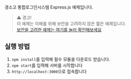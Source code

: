 경소고 통합로그인시스템 Express.js 예제입니다.

> :warning: 경고!\
> 이 예제는 이해를 위해 보안을 고려하지 않은 짧은 예제입니다.\
> [보안을 고려한 예제는 여기를 눌러 확인해보세요](https://github.com/redarchive/oidc-examples-expressjs-secure)

## 실행 방법
1. `npm install`를 입력해 필수 모듈을 다운로드 받습니다.
2. `npm start`를 입력해 서버를 시작합니다
3. `http://localhost:3000`으로 접속합니다
